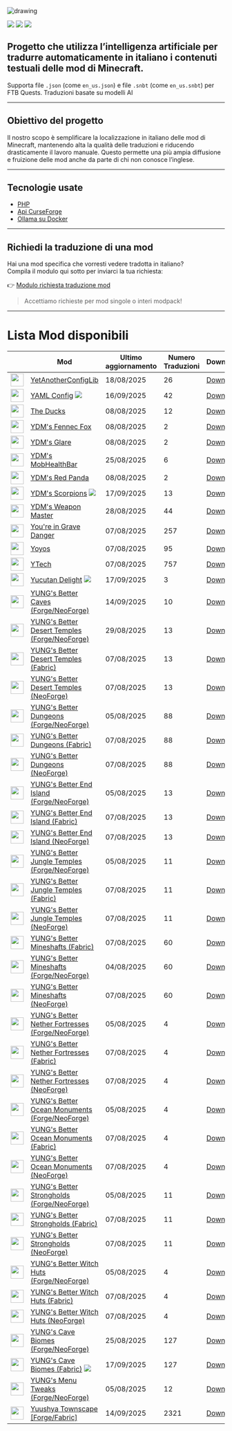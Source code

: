 <img src="https://cdn.worldvectorlogo.com/logos/minecraft.svg" alt="drawing" />

![](https://img.shields.io/badge/Ultimo%20Aggiornamento-18%2F09%2F2025-blue)
![](https://img.shields.io/badge/Mod%20tradotte-2747-green)
![](https://img.shields.io/badge/Quest%20tradotte-5-green)

## Progetto che utilizza l’intelligenza artificiale per **tradurre automaticamente in italiano** i contenuti testuali delle mod di Minecraft.
Supporta file `.json` (come `en_us.json`) e file `.snbt` (come `en_us.snbt`) per FTB Quests.
Traduzioni basate su modelli AI

---

## Obiettivo del progetto

Il nostro scopo è semplificare la localizzazione in italiano delle mod di Minecraft, mantenendo alta la qualità delle traduzioni e riducendo drasticamente il lavoro manuale. Questo permette una più ampia diffusione e fruizione delle mod anche da parte di chi non conosce l’inglese.

---

## Tecnologie usate

- [PHP](https://www.php.net/)
- [Api CurseForge](https://curseforge.com/)
- [Ollama su Docker](https://hub.docker.com/r/ollama/ollama)

---

## Richiedi la traduzione di una mod

Hai una mod specifica che vorresti vedere tradotta in italiano?  
Compila il modulo qui sotto per inviarci la tua richiesta:

👉 [Modulo richiesta traduzione mod](https://forms.gle/3SsGruLzzU6gDovv8)

> Accettiamo richieste per mod singole o interi modpack!

---
# Lista Mod disponibili

|  |Mod | Ultimo<br/>aggiornamento | Numero<br/>Traduzioni |Download |
| ---- | ---- | ---- | ---- | ---- |
| <img src="https://media.forgecdn.net/avatars/598/727/637977258872864320.png" loading="lazy" decoding="async" width="30" /> | [YetAnotherConfigLib](https://www.curseforge.com/minecraft/mc-mods/yacl "Web Site")  | 18/08/2025 | 26 | [Download ](https://download-directory.github.io/?url=https%3A%2F%2Fgithub.com%2Ffrancescoparadisi14%2FMinecraftModItaTranslate%2Ftree%2Fmain%2Ftraduzioni%2Fassets%2Fyet_another_config_lib_v3 "Download") |
| <img src="https://media.forgecdn.net/avatars/1163/815/638733435190005380.png" loading="lazy" decoding="async" width="30" /> | [YAML Config](https://www.curseforge.com/minecraft/mc-mods/yaml-config "Web Site") ![](https://img.shields.io/badge/NEW-red) | 16/09/2025 | 42 | [Download ](https://download-directory.github.io/?url=https%3A%2F%2Fgithub.com%2Ffrancescoparadisi14%2FMinecraftModItaTranslate%2Ftree%2Fmain%2Ftraduzioni%2Fassets%2Fyamlconfig "Download") |
| <img src="https://media.forgecdn.net/avatars/489/397/637795365221736518.png" loading="lazy" decoding="async" width="30" /> | [The Ducks](https://www.curseforge.com/minecraft/mc-mods/ydms-ducks-mod "Web Site")  | 08/08/2025 | 12 | [Download ](https://download-directory.github.io/?url=https%3A%2F%2Fgithub.com%2Ffrancescoparadisi14%2FMinecraftModItaTranslate%2Ftree%2Fmain%2Ftraduzioni%2Fassets%2Ftheducksmod "Download") |
| <img src="https://media.forgecdn.net/avatars/628/350/638024884571810553.png" loading="lazy" decoding="async" width="30" /> | [YDM's Fennec Fox](https://www.curseforge.com/minecraft/mc-mods/ydms-fennec-fox "Web Site")  | 08/08/2025 | 2 | [Download ](https://download-directory.github.io/?url=https%3A%2F%2Fgithub.com%2Ffrancescoparadisi14%2FMinecraftModItaTranslate%2Ftree%2Fmain%2Ftraduzioni%2Fassets%2Ffennecfox "Download") |
| <img src="https://media.forgecdn.net/avatars/503/979/637821026450002258.png" loading="lazy" decoding="async" width="30" /> | [YDM's Glare](https://www.curseforge.com/minecraft/mc-mods/ydms-glare "Web Site")  | 08/08/2025 | 2 | [Download ](https://download-directory.github.io/?url=https%3A%2F%2Fgithub.com%2Ffrancescoparadisi14%2FMinecraftModItaTranslate%2Ftree%2Fmain%2Ftraduzioni%2Fassets%2Fglare "Download") |
| <img src="https://media.forgecdn.net/avatars/471/192/637758990247862585.png" loading="lazy" decoding="async" width="30" /> | [YDM's MobHealthBar](https://www.curseforge.com/minecraft/mc-mods/ydms-mobhealthbar-mod "Web Site")  | 25/08/2025 | 6 | [Download ](https://download-directory.github.io/?url=https%3A%2F%2Fgithub.com%2Ffrancescoparadisi14%2FMinecraftModItaTranslate%2Ftree%2Fmain%2Ftraduzioni%2Fassets%2Fmobhealthbar "Download") |
| <img src="https://media.forgecdn.net/avatars/1272/19/638827466765781091.jpeg" loading="lazy" decoding="async" width="30" /> | [YDM's Red Panda](https://www.curseforge.com/minecraft/mc-mods/ydms-red-panda "Web Site")  | 08/08/2025 | 2 | [Download ](https://download-directory.github.io/?url=https%3A%2F%2Fgithub.com%2Ffrancescoparadisi14%2FMinecraftModItaTranslate%2Ftree%2Fmain%2Ftraduzioni%2Fassets%2Fydms_redpanda "Download") |
| <img src="https://media.forgecdn.net/avatars/491/359/637800375031659473.png" loading="lazy" decoding="async" width="30" /> | [YDM's Scorpions](https://www.curseforge.com/minecraft/mc-mods/ydms-scorpions "Web Site") ![](https://img.shields.io/badge/NEW-red) | 17/09/2025 | 13 | [Download ](https://download-directory.github.io/?url=https%3A%2F%2Fgithub.com%2Ffrancescoparadisi14%2FMinecraftModItaTranslate%2Ftree%2Fmain%2Ftraduzioni%2Fassets%2Fscorpions "Download") |
| <img src="https://media.forgecdn.net/avatars/536/689/637858960020801019.png" loading="lazy" decoding="async" width="30" /> | [YDM's Weapon Master](https://www.curseforge.com/minecraft/mc-mods/ydms-weapon-master "Web Site")  | 28/08/2025 | 44 | [Download ](https://download-directory.github.io/?url=https%3A%2F%2Fgithub.com%2Ffrancescoparadisi14%2FMinecraftModItaTranslate%2Ftree%2Fmain%2Ftraduzioni%2Fassets%2Fweaponmaster_ydm "Download") |
| <img src="https://media.forgecdn.net/avatars/453/234/637718285687638364.png" loading="lazy" decoding="async" width="30" /> | [You're in Grave Danger](https://www.curseforge.com/minecraft/mc-mods/youre-in-grave-danger "Web Site")  | 07/08/2025 | 257 | [Download ](https://download-directory.github.io/?url=https%3A%2F%2Fgithub.com%2Ffrancescoparadisi14%2FMinecraftModItaTranslate%2Ftree%2Fmain%2Ftraduzioni%2Fassets%2Fyigd "Download") |
| <img src="https://media.forgecdn.net/avatars/206/415/636957224024858592.png" loading="lazy" decoding="async" width="30" /> | [Yoyos](https://www.curseforge.com/minecraft/mc-mods/yoyos "Web Site")  | 07/08/2025 | 95 | [Download ](https://download-directory.github.io/?url=https%3A%2F%2Fgithub.com%2Ffrancescoparadisi14%2FMinecraftModItaTranslate%2Ftree%2Fmain%2Ftraduzioni%2Fassets%2Fyoyos "Download") |
| <img src="https://media.forgecdn.net/avatars/882/692/638314798660341387.png" loading="lazy" decoding="async" width="30" /> | [YTech](https://www.curseforge.com/minecraft/mc-mods/ytech "Web Site")  | 07/08/2025 | 757 | [Download ](https://download-directory.github.io/?url=https%3A%2F%2Fgithub.com%2Ffrancescoparadisi14%2FMinecraftModItaTranslate%2Ftree%2Fmain%2Ftraduzioni%2Fassets%2Fytech "Download") |
| <img src="https://media.forgecdn.net/avatars/1063/87/638595855730975670.png" loading="lazy" decoding="async" width="30" /> | [Yucutan Delight](https://www.curseforge.com/minecraft/mc-mods/yucutan-delight "Web Site") ![](https://img.shields.io/badge/NEW-red) | 17/09/2025 | 3 | [Download ](https://download-directory.github.io/?url=https%3A%2F%2Fgithub.com%2Ffrancescoparadisi14%2FMinecraftModItaTranslate%2Ftree%2Fmain%2Ftraduzioni%2Fassets%2Fyucutan_delight "Download") |
| <img src="https://media.forgecdn.net/avatars/1349/858/638877003324787611.png" loading="lazy" decoding="async" width="30" /> | [YUNG's Better Caves (Forge/NeoForge)](https://www.curseforge.com/minecraft/mc-mods/yungs-better-caves "Web Site")  | 14/09/2025 | 10 | [Download ](https://download-directory.github.io/?url=https%3A%2F%2Fgithub.com%2Ffrancescoparadisi14%2FMinecraftModItaTranslate%2Ftree%2Fmain%2Ftraduzioni%2Fassets%2Fbettercaves "Download") |
| <img src="https://media.forgecdn.net/avatars/881/113/638311014668815538.png" loading="lazy" decoding="async" width="30" /> | [YUNG's Better Desert Temples (Forge/NeoForge)](https://www.curseforge.com/minecraft/mc-mods/yungs-better-desert-temples "Web Site")  | 29/08/2025 | 13 | [Download ](https://download-directory.github.io/?url=https%3A%2F%2Fgithub.com%2Ffrancescoparadisi14%2FMinecraftModItaTranslate%2Ftree%2Fmain%2Ftraduzioni%2Fassets%2Fbetterdeserttemples "Download") |
| <img src="https://media.forgecdn.net/avatars/881/114/638311014960874145.png" loading="lazy" decoding="async" width="30" /> | [YUNG's Better Desert Temples (Fabric)](https://www.curseforge.com/minecraft/mc-mods/yungs-better-desert-temples-fabric "Web Site")  | 07/08/2025 | 13 | [Download ](https://download-directory.github.io/?url=https%3A%2F%2Fgithub.com%2Ffrancescoparadisi14%2FMinecraftModItaTranslate%2Ftree%2Fmain%2Ftraduzioni%2Fassets%2Fbetterdeserttemples "Download") |
| <img src="https://media.forgecdn.net/avatars/992/705/638507072144009786.png" loading="lazy" decoding="async" width="30" /> | [YUNG's Better Desert Temples (NeoForge)](https://www.curseforge.com/minecraft/mc-mods/yungs-better-desert-temples-neoforge "Web Site")  | 07/08/2025 | 13 | [Download ](https://download-directory.github.io/?url=https%3A%2F%2Fgithub.com%2Ffrancescoparadisi14%2FMinecraftModItaTranslate%2Ftree%2Fmain%2Ftraduzioni%2Fassets%2Fbetterdeserttemples "Download") |
| <img src="https://media.forgecdn.net/avatars/881/111/638311013966535180.png" loading="lazy" decoding="async" width="30" /> | [YUNG's Better Dungeons (Forge/NeoForge)](https://www.curseforge.com/minecraft/mc-mods/yungs-better-dungeons "Web Site")  | 05/08/2025 | 88 | [Download ](https://download-directory.github.io/?url=https%3A%2F%2Fgithub.com%2Ffrancescoparadisi14%2FMinecraftModItaTranslate%2Ftree%2Fmain%2Ftraduzioni%2Fassets%2Fbetterdungeons "Download") |
| <img src="https://media.forgecdn.net/avatars/881/112/638311014353653981.png" loading="lazy" decoding="async" width="30" /> | [YUNG's Better Dungeons (Fabric)](https://www.curseforge.com/minecraft/mc-mods/yungs-better-dungeons-fabric "Web Site")  | 07/08/2025 | 88 | [Download ](https://download-directory.github.io/?url=https%3A%2F%2Fgithub.com%2Ffrancescoparadisi14%2FMinecraftModItaTranslate%2Ftree%2Fmain%2Ftraduzioni%2Fassets%2Fbetterdungeons "Download") |
| <img src="https://media.forgecdn.net/avatars/992/702/638507067637788196.png" loading="lazy" decoding="async" width="30" /> | [YUNG's Better Dungeons (NeoForge)](https://www.curseforge.com/minecraft/mc-mods/yungs-better-dungeons-neoforge "Web Site")  | 07/08/2025 | 88 | [Download ](https://download-directory.github.io/?url=https%3A%2F%2Fgithub.com%2Ffrancescoparadisi14%2FMinecraftModItaTranslate%2Ftree%2Fmain%2Ftraduzioni%2Fassets%2Fbetterdungeons "Download") |
| <img src="https://media.forgecdn.net/avatars/881/124/638311019747754894.png" loading="lazy" decoding="async" width="30" /> | [YUNG's Better End Island (Forge/NeoForge)](https://www.curseforge.com/minecraft/mc-mods/yungs-better-end-island "Web Site")  | 05/08/2025 | 13 | [Download ](https://download-directory.github.io/?url=https%3A%2F%2Fgithub.com%2Ffrancescoparadisi14%2FMinecraftModItaTranslate%2Ftree%2Fmain%2Ftraduzioni%2Fassets%2Fbetterendisland "Download") |
| <img src="https://media.forgecdn.net/avatars/881/126/638311020230256016.png" loading="lazy" decoding="async" width="30" /> | [YUNG's Better End Island (Fabric)](https://www.curseforge.com/minecraft/mc-mods/yungs-better-end-island-fabric "Web Site")  | 07/08/2025 | 13 | [Download ](https://download-directory.github.io/?url=https%3A%2F%2Fgithub.com%2Ffrancescoparadisi14%2FMinecraftModItaTranslate%2Ftree%2Fmain%2Ftraduzioni%2Fassets%2Fbetterendisland "Download") |
| <img src="https://media.forgecdn.net/avatars/992/721/638507089988971427.png" loading="lazy" decoding="async" width="30" /> | [YUNG's Better End Island (NeoForge)](https://www.curseforge.com/minecraft/mc-mods/yungs-better-end-island-neoforge "Web Site")  | 07/08/2025 | 13 | [Download ](https://download-directory.github.io/?url=https%3A%2F%2Fgithub.com%2Ffrancescoparadisi14%2FMinecraftModItaTranslate%2Ftree%2Fmain%2Ftraduzioni%2Fassets%2Fbetterendisland "Download") |
| <img src="https://media.forgecdn.net/avatars/881/122/638311019167898804.png" loading="lazy" decoding="async" width="30" /> | [YUNG's Better Jungle Temples (Forge/NeoForge)](https://www.curseforge.com/minecraft/mc-mods/yungs-better-jungle-temples "Web Site")  | 05/08/2025 | 11 | [Download ](https://download-directory.github.io/?url=https%3A%2F%2Fgithub.com%2Ffrancescoparadisi14%2FMinecraftModItaTranslate%2Ftree%2Fmain%2Ftraduzioni%2Fassets%2Fbetterjungletemples "Download") |
| <img src="https://media.forgecdn.net/avatars/881/123/638311019487728388.png" loading="lazy" decoding="async" width="30" /> | [YUNG's Better Jungle Temples (Fabric)](https://www.curseforge.com/minecraft/mc-mods/yungs-better-jungle-temples-fabric "Web Site")  | 07/08/2025 | 11 | [Download ](https://download-directory.github.io/?url=https%3A%2F%2Fgithub.com%2Ffrancescoparadisi14%2FMinecraftModItaTranslate%2Ftree%2Fmain%2Ftraduzioni%2Fassets%2Fbetterjungletemples "Download") |
| <img src="https://media.forgecdn.net/avatars/992/717/638507087116023856.png" loading="lazy" decoding="async" width="30" /> | [YUNG's Better Jungle Temples (NeoForge)](https://www.curseforge.com/minecraft/mc-mods/yungs-better-jungle-temples-neoforge "Web Site")  | 07/08/2025 | 11 | [Download ](https://download-directory.github.io/?url=https%3A%2F%2Fgithub.com%2Ffrancescoparadisi14%2FMinecraftModItaTranslate%2Ftree%2Fmain%2Ftraduzioni%2Fassets%2Fbetterjungletemples "Download") |
| <img src="https://media.forgecdn.net/avatars/881/108/638311012456344147.png" loading="lazy" decoding="async" width="30" /> | [YUNG's Better Mineshafts (Fabric)](https://www.curseforge.com/minecraft/mc-mods/yungs-better-mineshafts-fabric "Web Site")  | 07/08/2025 | 60 | [Download ](https://download-directory.github.io/?url=https%3A%2F%2Fgithub.com%2Ffrancescoparadisi14%2FMinecraftModItaTranslate%2Ftree%2Fmain%2Ftraduzioni%2Fassets%2Fbettermineshafts "Download") |
| <img src="https://media.forgecdn.net/avatars/881/107/638311012004755859.png" loading="lazy" decoding="async" width="30" /> | [YUNG's Better Mineshafts (Forge/NeoForge)](https://www.curseforge.com/minecraft/mc-mods/yungs-better-mineshafts-forge "Web Site")  | 04/08/2025 | 60 | [Download ](https://download-directory.github.io/?url=https%3A%2F%2Fgithub.com%2Ffrancescoparadisi14%2FMinecraftModItaTranslate%2Ftree%2Fmain%2Ftraduzioni%2Fassets%2Fbettermineshafts "Download") |
| <img src="https://media.forgecdn.net/avatars/992/685/638507038979948571.png" loading="lazy" decoding="async" width="30" /> | [YUNG's Better Mineshafts (NeoForge)](https://www.curseforge.com/minecraft/mc-mods/yungs-better-mineshafts-neoforge "Web Site")  | 07/08/2025 | 60 | [Download ](https://download-directory.github.io/?url=https%3A%2F%2Fgithub.com%2Ffrancescoparadisi14%2FMinecraftModItaTranslate%2Ftree%2Fmain%2Ftraduzioni%2Fassets%2Fbettermineshafts "Download") |
| <img src="https://media.forgecdn.net/avatars/881/118/638311018415562520.png" loading="lazy" decoding="async" width="30" /> | [YUNG's Better Nether Fortresses (Forge/NeoForge)](https://www.curseforge.com/minecraft/mc-mods/yungs-better-nether-fortresses "Web Site")  | 05/08/2025 | 4 | [Download ](https://download-directory.github.io/?url=https%3A%2F%2Fgithub.com%2Ffrancescoparadisi14%2FMinecraftModItaTranslate%2Ftree%2Fmain%2Ftraduzioni%2Fassets%2Fbetterfortresses "Download") |
| <img src="https://media.forgecdn.net/avatars/881/119/638311018871890132.png" loading="lazy" decoding="async" width="30" /> | [YUNG's Better Nether Fortresses (Fabric)](https://www.curseforge.com/minecraft/mc-mods/yungs-better-nether-fortresses-fabric "Web Site")  | 07/08/2025 | 4 | [Download ](https://download-directory.github.io/?url=https%3A%2F%2Fgithub.com%2Ffrancescoparadisi14%2FMinecraftModItaTranslate%2Ftree%2Fmain%2Ftraduzioni%2Fassets%2Fbetterfortresses "Download") |
| <img src="https://media.forgecdn.net/avatars/992/711/638507081235585957.png" loading="lazy" decoding="async" width="30" /> | [YUNG's Better Nether Fortresses (NeoForge)](https://www.curseforge.com/minecraft/mc-mods/yungs-better-nether-fortresses-neoforge "Web Site")  | 07/08/2025 | 4 | [Download ](https://download-directory.github.io/?url=https%3A%2F%2Fgithub.com%2Ffrancescoparadisi14%2FMinecraftModItaTranslate%2Ftree%2Fmain%2Ftraduzioni%2Fassets%2Fbetterfortresses "Download") |
| <img src="https://media.forgecdn.net/avatars/881/116/638311017813611458.png" loading="lazy" decoding="async" width="30" /> | [YUNG's Better Ocean Monuments (Forge/NeoForge)](https://www.curseforge.com/minecraft/mc-mods/yungs-better-ocean-monuments "Web Site")  | 05/08/2025 | 4 | [Download ](https://download-directory.github.io/?url=https%3A%2F%2Fgithub.com%2Ffrancescoparadisi14%2FMinecraftModItaTranslate%2Ftree%2Fmain%2Ftraduzioni%2Fassets%2Fbetteroceanmonuments "Download") |
| <img src="https://media.forgecdn.net/avatars/881/117/638311018160343749.png" loading="lazy" decoding="async" width="30" /> | [YUNG's Better Ocean Monuments (Fabric)](https://www.curseforge.com/minecraft/mc-mods/yungs-better-ocean-monuments-fabric "Web Site")  | 07/08/2025 | 4 | [Download ](https://download-directory.github.io/?url=https%3A%2F%2Fgithub.com%2Ffrancescoparadisi14%2FMinecraftModItaTranslate%2Ftree%2Fmain%2Ftraduzioni%2Fassets%2Fbetteroceanmonuments "Download") |
| <img src="https://media.forgecdn.net/avatars/992/708/638507075430968693.png" loading="lazy" decoding="async" width="30" /> | [YUNG's Better Ocean Monuments (NeoForge)](https://www.curseforge.com/minecraft/mc-mods/yungs-better-ocean-monuments-neoforge "Web Site")  | 07/08/2025 | 4 | [Download ](https://download-directory.github.io/?url=https%3A%2F%2Fgithub.com%2Ffrancescoparadisi14%2FMinecraftModItaTranslate%2Ftree%2Fmain%2Ftraduzioni%2Fassets%2Fbetteroceanmonuments "Download") |
| <img src="https://media.forgecdn.net/avatars/881/109/638311012913164558.png" loading="lazy" decoding="async" width="30" /> | [YUNG's Better Strongholds (Forge/NeoForge)](https://www.curseforge.com/minecraft/mc-mods/yungs-better-strongholds "Web Site")  | 05/08/2025 | 11 | [Download ](https://download-directory.github.io/?url=https%3A%2F%2Fgithub.com%2Ffrancescoparadisi14%2FMinecraftModItaTranslate%2Ftree%2Fmain%2Ftraduzioni%2Fassets%2Fbetterstrongholds "Download") |
| <img src="https://media.forgecdn.net/avatars/881/110/638311013220463314.png" loading="lazy" decoding="async" width="30" /> | [YUNG's Better Strongholds (Fabric)](https://www.curseforge.com/minecraft/mc-mods/yungs-better-strongholds-fabric "Web Site")  | 07/08/2025 | 11 | [Download ](https://download-directory.github.io/?url=https%3A%2F%2Fgithub.com%2Ffrancescoparadisi14%2FMinecraftModItaTranslate%2Ftree%2Fmain%2Ftraduzioni%2Fassets%2Fbetterstrongholds "Download") |
| <img src="https://media.forgecdn.net/avatars/992/694/638507054611058457.png" loading="lazy" decoding="async" width="30" /> | [YUNG's Better Strongholds (NeoForge)](https://www.curseforge.com/minecraft/mc-mods/yungs-better-strongholds-neoforge "Web Site")  | 07/08/2025 | 11 | [Download ](https://download-directory.github.io/?url=https%3A%2F%2Fgithub.com%2Ffrancescoparadisi14%2FMinecraftModItaTranslate%2Ftree%2Fmain%2Ftraduzioni%2Fassets%2Fbetterstrongholds "Download") |
| <img src="https://media.forgecdn.net/avatars/881/129/638311020526615087.png" loading="lazy" decoding="async" width="30" /> | [YUNG's Better Witch Huts (Forge/NeoForge)](https://www.curseforge.com/minecraft/mc-mods/yungs-better-witch-huts "Web Site")  | 05/08/2025 | 4 | [Download ](https://download-directory.github.io/?url=https%3A%2F%2Fgithub.com%2Ffrancescoparadisi14%2FMinecraftModItaTranslate%2Ftree%2Fmain%2Ftraduzioni%2Fassets%2Fbetterwitchhuts "Download") |
| <img src="https://media.forgecdn.net/avatars/881/131/638311020893132667.png" loading="lazy" decoding="async" width="30" /> | [YUNG's Better Witch Huts (Fabric)](https://www.curseforge.com/minecraft/mc-mods/yungs-better-witch-huts-fabric "Web Site")  | 07/08/2025 | 4 | [Download ](https://download-directory.github.io/?url=https%3A%2F%2Fgithub.com%2Ffrancescoparadisi14%2FMinecraftModItaTranslate%2Ftree%2Fmain%2Ftraduzioni%2Fassets%2Fbetterwitchhuts "Download") |
| <img src="https://media.forgecdn.net/avatars/992/739/638507120849888245.png" loading="lazy" decoding="async" width="30" /> | [YUNG's Better Witch Huts (NeoForge)](https://www.curseforge.com/minecraft/mc-mods/yungs-better-witch-huts-neoforge "Web Site")  | 07/08/2025 | 4 | [Download ](https://download-directory.github.io/?url=https%3A%2F%2Fgithub.com%2Ffrancescoparadisi14%2FMinecraftModItaTranslate%2Ftree%2Fmain%2Ftraduzioni%2Fassets%2Fbetterwitchhuts "Download") |
| <img src="https://media.forgecdn.net/avatars/1088/902/638631841930294017.png" loading="lazy" decoding="async" width="30" /> | [YUNG's Cave Biomes (Forge/NeoForge)](https://www.curseforge.com/minecraft/mc-mods/yungs-cave-biomes "Web Site")  | 25/08/2025 | 127 | [Download ](https://download-directory.github.io/?url=https%3A%2F%2Fgithub.com%2Ffrancescoparadisi14%2FMinecraftModItaTranslate%2Ftree%2Fmain%2Ftraduzioni%2Fassets%2Fyungscavebiomes "Download") |
| <img src="https://media.forgecdn.net/avatars/1089/636/638632759923011410.png" loading="lazy" decoding="async" width="30" /> | [YUNG's Cave Biomes (Fabric)](https://www.curseforge.com/minecraft/mc-mods/yungs-cave-biomes-fabric "Web Site") ![](https://img.shields.io/badge/NEW-red) | 17/09/2025 | 127 | [Download ](https://download-directory.github.io/?url=https%3A%2F%2Fgithub.com%2Ffrancescoparadisi14%2FMinecraftModItaTranslate%2Ftree%2Fmain%2Ftraduzioni%2Fassets%2Fyungscavebiomes "Download") |
| <img src="https://media.forgecdn.net/avatars/882/601/638314585094908731.png" loading="lazy" decoding="async" width="30" /> | [YUNG's Menu Tweaks (Forge/NeoForge)](https://www.curseforge.com/minecraft/mc-mods/yungs-menu-tweaks "Web Site")  | 05/08/2025 | 12 | [Download ](https://download-directory.github.io/?url=https%3A%2F%2Fgithub.com%2Ffrancescoparadisi14%2FMinecraftModItaTranslate%2Ftree%2Fmain%2Ftraduzioni%2Fassets%2Fbettermenu "Download") |
| <img src="https://media.forgecdn.net/avatars/577/447/637940899763675655.png" loading="lazy" decoding="async" width="30" /> | [Yuushya Townscape [Forge/Fabric]](https://www.curseforge.com/minecraft/mc-mods/yuushya-townscape "Web Site")  | 14/09/2025 | 2321 | [Download ](https://download-directory.github.io/?url=https%3A%2F%2Fgithub.com%2Ffrancescoparadisi14%2FMinecraftModItaTranslate%2Ftree%2Fmain%2Ftraduzioni%2Fassets%2Fyuushya "Download") |